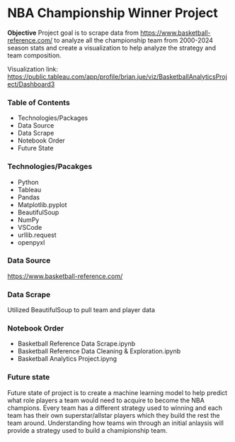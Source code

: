# NBA Championship Winner Project

**Objective**
Project goal is to scrape data from https://www.basketball-reference.com/ to analyze all the championship team from 2000-2024 season stats and create a visualization to help analyze the strategy and team composition.

Visualization link: https://public.tableau.com/app/profile/brian.jue/viz/BasketballAnalyticsProject/Dashboard3

### Table of Contents
- Technologies/Packages
- Data Source
- Data Scrape
- Notebook Order
- Future State

### Technologies/Pacakges
- Python
- Tableau
- Pandas
- Matplotlib.pyplot
- BeautifulSoup
- NumPy
- VSCode
- urllib.request
- openpyxl


### Data Source
https://www.basketball-reference.com/

### Data Scrape
Utilized BeautifulSoup to pull team and player data

### Notebook Order
- Basketball Reference Data Scrape.ipynb
- Basketball Reference Data Cleaning & Exploration.ipynb
- Basketball Analytics Project.ipyng

### Future state
Future state of project is to create a machine learning model to help predict what role players a team would need to acquire to become the NBA champions. Every team has a different strategy used to winning and each team has their own superstar/allstar players which they build the rest the team around. Understanding how teams win through an initial anlaysis will provide a strategy used to build a chamipionship team. 






